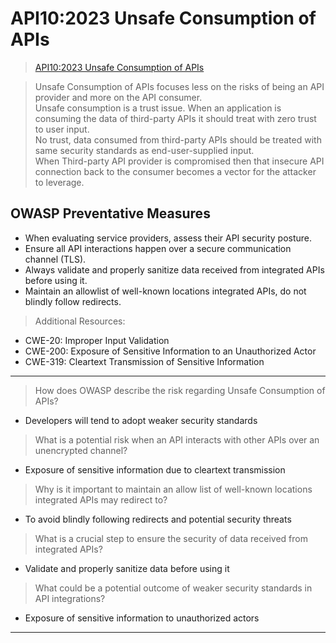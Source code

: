 # API10:2023 Unsafe Consumption of APIs  

>[API10:2023 Unsafe Consumption of APIs](https://university.apisec.ai/products/owasp-api-security-top-10-and-beyond/categories/2152492264/posts/2166899119)  

>Unsafe Consumption of APIs focuses less on the risks of being an API provider and more on the API consumer.  
>Unsafe consumption is a trust issue. When an application is consuming the data of third-party APIs it should treat with zero trust to user input.  
>No trust, data consumed from third-party APIs should be treated with same security standards as end-user-supplied input.  
>When Third-party API provider is compromised then that insecure API connection back to the consumer becomes a vector for the attacker to leverage.  

## OWASP Preventative Measures  

* When evaluating service providers, assess their API security posture.  
* Ensure all API interactions happen over a secure communication channel (TLS).  
* Always validate and properly sanitize data received from integrated APIs before using it.  
* Maintain an allowlist of well-known locations integrated APIs, do not blindly follow redirects.  

>Additional Resources:  

* CWE-20: Improper Input Validation
* CWE-200: Exposure of Sensitive Information to an Unauthorized Actor
* CWE-319: Cleartext Transmission of Sensitive Information  

----  

>How does OWASP describe the risk regarding Unsafe Consumption of APIs?  

* Developers will tend to adopt weaker security standards  

>What is a potential risk when an API interacts with other APIs over an unencrypted channel?  

* Exposure of sensitive information due to cleartext transmission  

>Why is it important to maintain an allow list of well-known locations integrated APIs may redirect to?  

* To avoid blindly following redirects and potential security threats  

>What is a crucial step to ensure the security of data received from integrated APIs?  

* Validate and properly sanitize data before using it  

>What could be a potential outcome of weaker security standards in API integrations?  

* Exposure of sensitive information to unauthorized actors  

----  
